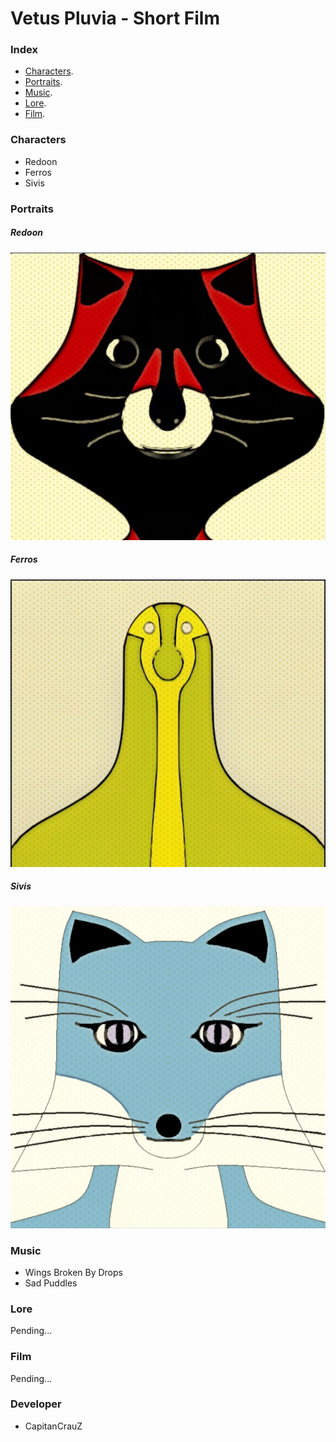 # Vetus Pluvia - Short Film

### Index

- [Characters](#Characters).
- [Portraits](#Portraits).
- [Music](#Music).
- [Lore](#Lore).
- [Film](#Film).

### Characters
- Redoon
- Ferros
- Sivis

### Portraits

##### Redoon

<!-- ![Image](https://github.com/CapitanCrauZ/Vetus-Pluvia/blob/master/Characters/Portrait/Redoon.png) -->

<img src="https://github.com/CapitanCrauZ/Vetus-Pluvia/blob/master/Characters/Portrait/Redoon.png" width="560" height="460">

##### Ferros

<!-- ![Image](https://github.com/CapitanCrauZ/Vetus-Pluvia/blob/master/Characters/Portrait/Ferros.png) -->

<img src="https://github.com/CapitanCrauZ/Vetus-Pluvia/blob/master/Characters/Portrait/Ferros.png" width="560" height="460">

##### Sivis

<!-- ![Image](https://github.com/CapitanCrauZ/Vetus-Pluvia/blob/master/Characters/Portrait/Sivis.png) -->

<img src="https://github.com/CapitanCrauZ/Vetus-Pluvia/blob/master/Characters/Portrait/Sivis.png" width="560" height="515">

### Music
- Wings Broken By Drops
- Sad Puddles

### Lore
Pending...

### Film
Pending...

### Developer 
- CapitanCrauZ